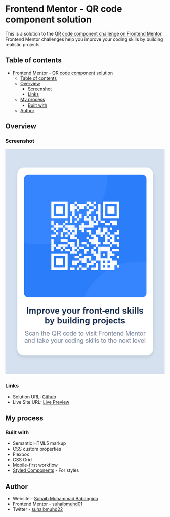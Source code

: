 # Frontend Mentor - QR code component solution

This is a solution to the [QR code component challenge on Frontend Mentor](https://www.frontendmentor.io/challenges/qr-code-component-iux_sIO_H). Frontend Mentor challenges help you improve your coding skills by building realistic projects. 

## Table of contents

- [Frontend Mentor - QR code component solution](#frontend-mentor---qr-code-component-solution)
  - [Table of contents](#table-of-contents)
  - [Overview](#overview)
    - [Screenshot](#screenshot)
    - [Links](#links)
  - [My process](#my-process)
    - [Built with](#built-with)
  - [Author](#author)

## Overview

### Screenshot

![](./screenshot.png)



### Links

- Solution URL: [Github](https://github.com/Suhaibmuhd01/frontend-mentor.git)
- Live Site URL: [Live Preview](https://frontend-mentor-six-taupe.vercel.app/)

## My process

### Built with

- Semantic HTML5 markup
- CSS custom properties
- Flexbox
- CSS Grid
- Mobile-first workflow
- [Styled Components](https://styled-components.com/) - For styles



## Author

- Website - [Suhaib Muhammad Babangida](https://www.your-site.com)
- Frontend Mentor - [suhaibmuhd01](https://www.frontendmentor.io/profile/yourusername)
- Twitter - [suhaibmuhd22](https://www.x.com/suhaibmuhd22)
